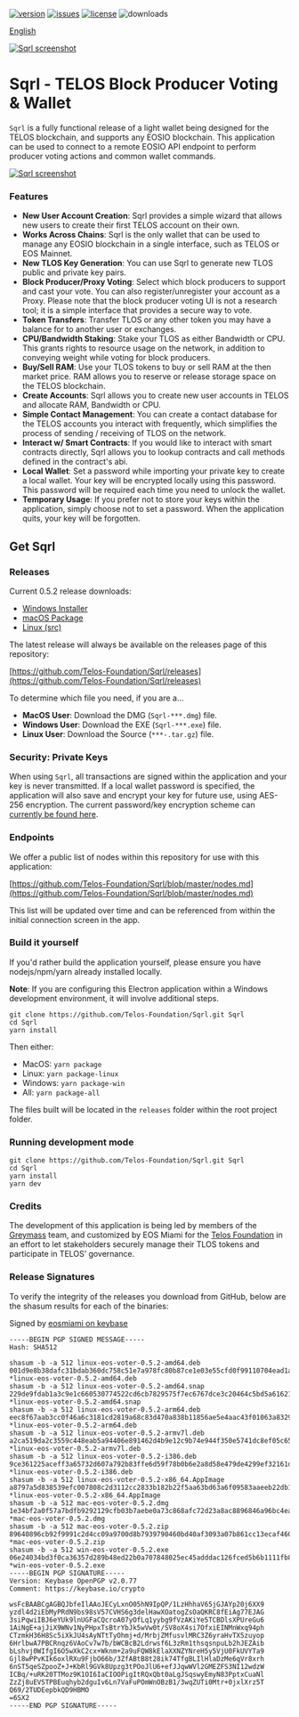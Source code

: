 [![version](https://img.shields.io/github/release/Telos-Foundation/Sqrl/all.svg)](https://github.com/Telos-Foundation/Sqrl/releases)
[![issues](https://img.shields.io/github/issues/Telos-Foundation/Sqrl.svg)](https://github.com/Telos-Foundation/Sqrl/issues)
[![license](https://img.shields.io/badge/license-MIT-blue.svg)](https://raw.githubusercontent.com/Telos-Foundation/Sqrl/master/LICENSE)
![downloads](https://img.shields.io/github/downloads/Telos-Foundation/Sqrl/total.svg)

[English](https://github.com/Telos-Foundation/Sqrl/blob/master/README.md)

[![Sqrl screenshot](https://raw.githubusercontent.com/Telos-Foundation/Sqrl/master/app/renderer/assets/images/sqrl.png)](https://raw.githubusercontent.com/Telos-Foundation/Sqrl/master/app/renderer/assets/images/sqrl.png)

# Sqrl - TELOS Block Producer Voting & Wallet

`Sqrl` is a fully functional release of a light wallet being designed for the TELOS blockchain, and supports any EOSIO blockchain. This application can be used to connect to a remote EOSIO API endpoint to perform producer voting actions and common wallet commands.

[![Sqrl screenshot](https://raw.githubusercontent.com/Telos-Foundation/Sqrl/master/Sqrl.png)](https://raw.githubusercontent.com/Telos-Foundation/Sqrl/master/Sqrl.png)

### Features

- **New User Account Creation**: Sqrl provides a simple wizard that allows new users to create their first TELOS account on their own.
- **Works Across Chains**: Sqrl is the only wallet that can be used to manage any EOSIO blockchain in a single interface, such as TELOS or EOS Mainnet.
- **New TLOS Key Generation**: You can use Sqrl to generate new TLOS public and private key pairs.
- **Block Producer/Proxy Voting**: Select which block producers to support and cast your vote. You can also register/unregister your account as a Proxy. Please note that the block producer voting UI is not a research tool; it is a simple interface that provides a secure way to vote.
- **Token Transfers**: Transfer TLOS or any other token you may have a balance for to another user or exchanges.
- **CPU/Bandwidth Staking**: Stake your TLOS as either Bandwidth or CPU. This grants rights to resource usage on the network, in addition to conveying weight while voting for block producers.
- **Buy/Sell RAM**: Use your TLOS tokens to buy or sell RAM at the then market price. RAM allows you to reserve or release storage space on the TELOS blockchain.
- **Create Accounts**: Sqrl allows you to create new user accounts in TELOS and allocate RAM, Bandwidth or CPU.
- **Simple Contact Management**: You can create a contact database for the TELOS accounts you interact with frequently, which simplifies the process of sending / receiving of TLOS on the network.
- **Interact w/ Smart Contracts**: If you would like to interact with smart contracts directly, Sqrl allows you to lookup contracts and call methods defined in the contract's abi.
- **Local Wallet**: Set a password while importing your private key to create a local wallet. Your key will be encrypted locally using this password. This password will be required each time you need to unlock the wallet.
- **Temporary Usage**: If you prefer not to store your keys within the application, simply choose not to set a password. When the application quits, your key will be forgotten.

## Get Sqrl

### Releases

Current 0.5.2 release downloads:

- [Windows Installer](https://github.com/Telos-Foundation/Sqrl/releases/download/v0.5.2/win-Sqrl-0.5.2.exe)
- [macOS Package](https://github.com/Telos-Foundation/Sqrl/releases/download/v0.5.2/mac-Sqrl-0.5.2.dmg)
- [Linux (src)](https://github.com/Telos-Foundation/Sqrl/archive/v0.5.2.tar.gz)

The latest release will always be available on the releases page of this repository:

[https://github.com/Telos-Foundation/Sqrl/releases](https://github.com/Telos-Foundation/Sqrl/releases)

To determine which file you need, if you are a...

- **MacOS User**: Download the DMG (`Sqrl-***.dmg`) file.
- **Windows User**: Download the EXE (`Sqrl-***.exe`) file.
- **Linux User**: Download the Source (`***-.tar.gz`) file.

### Security: Private Keys

When using `Sqrl`, all transactions are signed within the application and your key is never transmitted. If a local wallet password is specified, the application will also save and encrypt your key for future use, using AES-256 encryption. The current password/key encryption scheme can [currently be found here](https://github.com/aaroncox/eos-voter/blob/master/app/shared/actions/wallet.js#L71-L86).

### Endpoints

We offer a public list of nodes within this repository for use with this application:

[https://github.com/Telos-Foundation/Sqrl/blob/master/nodes.md](https://github.com/Telos-Foundation/Sqrl/blob/master/nodes.md)

This list will be updated over time and can be referenced from within the initial connection screen in the app.

### Build it yourself

If you'd rather build the application yourself, please ensure you have nodejs/npm/yarn already installed locally.

**Note**: If you are configuring this Electron application within a Windows development environment, it will involve additional steps.

```
git clone https://github.com/Telos-Foundation/Sqrl.git Sqrl
cd Sqrl
yarn install
```

Then either:

- MacOS: `yarn package`
- Linux: `yarn package-linux`
- Windows: `yarn package-win`
- All: `yarn package-all`

The files built will be located in the `releases` folder within the root project folder.

### Running development mode

```
git clone https://github.com/Telos-Foundation/Sqrl.git Sqrl
cd Sqrl
yarn install
yarn dev
```

### Credits

The development of this application is being led by members of the [Greymass](https://greymass.com) team, and customized by EOS Miami for the [Telos Foundation](https://telosfoundation.io) in an effort to let stakeholders securely manage their TLOS tokens and participate in TELOS’ governance.

### Release Signatures

To verify the integrity of the releases you download from GitHub, below are the shasum results for each of the binaries:

Signed by [eosmiami on keybase](https://keybase.io/eosmiami)

```
-----BEGIN PGP SIGNED MESSAGE-----
Hash: SHA512

shasum -b -a 512 linux-eos-voter-0.5.2-amd64.deb
001d9e8b38dafc31bdab360dc758c51e7a978fc80b87ce1e03e55cfd0f99110704ead1add62b1cd4eb550f6da0aed1492ade06c57269d607ac6ace0d1d5cb0fb *linux-eos-voter-0.5.2-amd64.deb
shasum -b -a 512 linux-eos-voter-0.5.2-amd64.snap
229de9fdab1a3c9e1c660530774522cd6cb7829575f7ec6767dce3c20464c5bd5a61621153ee492c1df7b9756b6e594fdb06b4c9341fa5e18c46480644718bc3 *linux-eos-voter-0.5.2-amd64.snap
shasum -b -a 512 linux-eos-voter-0.5.2-arm64.deb
eec8f67aab3cc0f46a6c3181cd2819a68c83d470a838b11856ae5e4aac43f01063a832986a960f93b84cfdaa619f283b95fff4a021725bb05f6d9c82e3bd1746 *linux-eos-voter-0.5.2-arm64.deb
shasum -b -a 512 linux-eos-voter-0.5.2-armv7l.deb
a2ca519da2c3559c448eab5a94406e891462d4b9e12c9b74e944f350e5741dc8ef05c653102a439d69cde2804fe37315580c054a68423bf542ec5002622011e3 *linux-eos-voter-0.5.2-armv7l.deb
shasum -b -a 512 linux-eos-voter-0.5.2-i386.deb
9ce361225aceff3a65732d607a792b83ffe6d59f78b0b6e2a8d58e479de4299ef32161d10fe09a28b126a9a25010a4ea4ed816c8c400427b3d03eaa3e9e75c22 *linux-eos-voter-0.5.2-i386.deb
shasum -b -a 512 linux-eos-voter-0.5.2-x86_64.AppImage
a8797a5d838539efc007808c2d3112cc2833b182b22f5aa63bd63a6f09583aaeeb22db153e79156bd73e8ef63a7c176e2b96891e36c05a9ce7b5c3fb0214017e *linux-eos-voter-0.5.2-x86_64.AppImage
shasum -b -a 512 mac-eos-voter-0.5.2.dmg
1e34bf2a0f57a7bdfb9292129cfb03b7aebe0a73c868afc72d23a8ac8896846a96bc4ea17241172c64c4857107cd73b27b08b078983a6ed5659f05d25aa1f97e *mac-eos-voter-0.5.2.dmg
shasum -b -a 512 mac-eos-voter-0.5.2.zip
89640896cb92f9991c2d4cc09a9700d8b7939790460bd40af3093a07b861cc13ecaf4609fa131f700ecc5a8421199006b54863e5641ce4aa613eb57f8915fcb5 *mac-eos-voter-0.5.2.zip
shasum -b -a 512 win-eos-voter-0.5.2.exe
06e24034bd3f0ca36357d289b48ed22b0a707848025ec45adddac126fced5b6b1111fb83b0d5b7c117492c7929bde0a78a786185e943c971dd0667a0538bdd4d *win-eos-voter-0.5.2.exe
-----BEGIN PGP SIGNATURE-----
Version: Keybase OpenPGP v2.0.77
Comment: https://keybase.io/crypto

wsFcBAABCgAGBQJbfeIlAAoJECyLxnO05hN9IpQP/1LzHhhaV65jGJAYp20j6XX9
yzdl4d2iEbMyPRdN9bs98sV57CVHS6g3delHawXOatogZsOaQKRC8fEiAg77EJAG
3siPqwiIBJ6eYUk9lnUGFaCQcroA07yOfLq1yybg9fVzAKiYe5TCBDlsXPUreGu6
1AiNgE+ajJiX9WNv1NyPHpxTsBtrYbJk5wVw0t/SV8oX4si7OfxiEINMnWxq94ph
CTzmkH36H8Sc5iXkJU4sAyNTtTyOhmj+d/MrbjZMfusvlMRC3Z6yraHvTX5zuyop
6HrlbwA7PBCRnqz6VAoCv7w7b/bWCBcB2Ldrwsf6L3zRm1thsqsnpuLb2hJEZAib
bLshvj0WIfgI6O5wXkC2cx+Wknm+2a9uFQW8kElaXXNZYNreH5y5VjU0FkUVYTa9
Gjl8wPPvKIk6oxlRXu9FjbO66b/3ZfABtB8t28ik74TfgBLIlHlaDzMe6qVr8xrh
6nST5qeSZpooZ+J+KbRl9GVk8Upzg3tPOoJlU6+efJJqwWVl2GMEZFS3NI12wdzW
ICBq/+uRK20TTMoz9K1OI6IaCIOOPigItRQxQbt0aLgJSqswyEmyN83PptxCuaNl
ZzZj8uEVSTPBEuqhyb2dguIv6Ln7VaFuPOmWnOBzB1/3wqZUTi0Mtr+0jxlXrz5T
Q69/2TUDEepbkQD9HBMO
=6SX2
-----END PGP SIGNATURE-----
```
